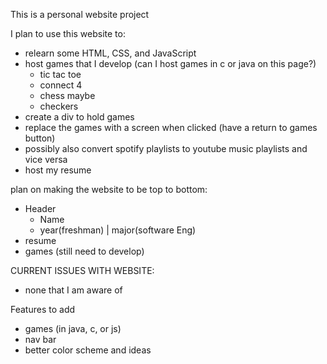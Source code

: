 This is a personal website project

I plan to use this website to:
 - relearn some HTML, CSS, and JavaScript
 - host games that I develop (can I host games in c or java on this page?)
    - tic tac toe
    - connect 4
    - chess maybe
    - checkers
 - create a div to hold games
 - replace the games with a screen when clicked (have a return to games button)
 - possibly also convert spotify playlists to youtube music playlists and vice versa
 - host my resume

plan on making the website to be top to bottom:
 - Header 
     - Name
     - year(freshman) | major(software Eng)
 - resume
 - games (still need to develop)
 
CURRENT ISSUES WITH WEBSITE:
 - none that I am aware of

Features to add
 - games (in java, c, or js)
 - nav bar
 - better color scheme and ideas
